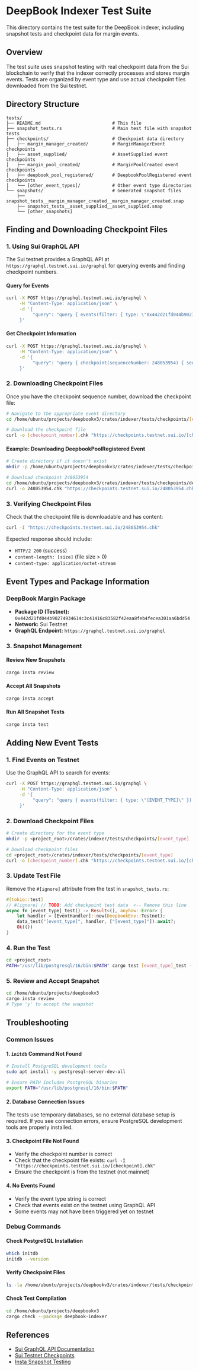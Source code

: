 # DeepBook Indexer Test Suite

This directory contains the test suite for the DeepBook indexer, including snapshot tests and checkpoint data for margin events.

## Overview

The test suite uses snapshot testing with real checkpoint data from the Sui blockchain to verify that the indexer correctly processes and stores margin events. Tests are organized by event type and use actual checkpoint files downloaded from the Sui testnet.

## Directory Structure

```
tests/
├── README.md                           # This file
├── snapshot_tests.rs                   # Main test file with snapshot tests
├── checkpoints/                        # Checkpoint data directory
│   ├── margin_manager_created/         # MarginManagerEvent checkpoints
│   ├── asset_supplied/                 # AssetSupplied event checkpoints
│   ├── margin_pool_created/            # MarginPoolCreated event checkpoints
│   ├── deepbook_pool_registered/       # DeepbookPoolRegistered event checkpoints
│   └── [other_event_types]/            # Other event type directories
└── snapshots/                          # Generated snapshot files
    ├── snapshot_tests__margin_manager_created__margin_manager_created.snap
    ├── snapshot_tests__asset_supplied__asset_supplied.snap
    └── [other_snapshots]
```

## Finding and Downloading Checkpoint Files

### 1. Using Sui GraphQL API

The Sui testnet provides a GraphQL API at `https://graphql.testnet.sui.io/graphql` for querying events and finding checkpoint numbers.

#### Query for Events

```bash
curl -X POST https://graphql.testnet.sui.io/graphql \
     -H "Content-Type: application/json" \
     -d '{
          "query": "query { events(filter: { type: \"0x442d21fd044b90274934614c3c41416c83582f42eaa8feb4fecea301aa6bdd54::margin_registry::DeepbookPoolRegistered\" }) { nodes { transaction { effects { checkpoint { sequenceNumber } } } sender { address } timestamp } } }"
     }'
```

#### Get Checkpoint Information

```bash
curl -X POST https://graphql.testnet.sui.io/graphql \
     -H "Content-Type: application/json" \
     -d '{
          "query": "query { checkpoint(sequenceNumber: 248053954) { sequenceNumber timestamp } }"
     }'
```

### 2. Downloading Checkpoint Files

Once you have the checkpoint sequence number, download the checkpoint file:

```bash
# Navigate to the appropriate event directory
cd /home/ubuntu/projects/deepbookv3/crates/indexer/tests/checkpoints/[event_type]

# Download the checkpoint file
curl -o [checkpoint_number].chk "https://checkpoints.testnet.sui.io/[checkpoint_number].chk"
```

#### Example: Downloading DeepbookPoolRegistered Event

```bash
# Create directory if it doesn't exist
mkdir -p /home/ubuntu/projects/deepbookv3/crates/indexer/tests/checkpoints/deepbook_pool_registered

# Download checkpoint 248053954
cd /home/ubuntu/projects/deepbookv3/crates/indexer/tests/checkpoints/deepbook_pool_registered
curl -o 248053954.chk "https://checkpoints.testnet.sui.io/248053954.chk"
```

### 3. Verifying Checkpoint Files

Check that the checkpoint file is downloadable and has content:

```bash
curl -I "https://checkpoints.testnet.sui.io/248053954.chk"
```

Expected response should include:
- `HTTP/2 200` (success)
- `content-length: [size]` (file size > 0)
- `content-type: application/octet-stream`

## Event Types and Package Information

### DeepBook Margin Package

- **Package ID (Testnet):** `0x442d21fd044b90274934614c3c41416c83582f42eaa8feb4fecea301aa6bdd54`
- **Network:** Sui Testnet
- **GraphQL Endpoint:** `https://graphql.testnet.sui.io/graphql`



### 3. Snapshot Management

#### Review New Snapshots
```bash
cargo insta review
```

#### Accept All Snapshots
```bash
cargo insta accept
```

#### Run All Snapshot Tests
```bash
cargo insta test
```


## Adding New Event Tests

### 1. Find Events on Testnet

Use the GraphQL API to search for events:

```bash
curl -X POST https://graphql.testnet.sui.io/graphql \
     -H "Content-Type: application/json" \
     -d '{
          "query": "query { events(filter: { type: \"[EVENT_TYPE]\" }) { nodes { transaction { effects { checkpoint { sequenceNumber } } } sender { address } timestamp } } }"
     }'
```

### 2. Download Checkpoint Files

```bash
# Create directory for the event type
mkdir -p <project_root>/crates/indexer/tests/checkpoints/[event_type]

# Download checkpoint files
cd <project_root>/crates/indexer/tests/checkpoints/[event_type]
curl -o [checkpoint_number].chk "https://checkpoints.testnet.sui.io/[checkpoint_number].chk"
```

### 3. Update Test File

Remove the `#[ignore]` attribute from the test in `snapshot_tests.rs`:

```rust
#[tokio::test]
// #[ignore] // TODO: Add checkpoint test data  <-- Remove this line
async fn [event_type]_test() -> Result<(), anyhow::Error> {
    let handler = [EventHandler]::new(DeepbookEnv::Testnet);
    data_test("[event_type]", handler, ["[event_type]"]).await?;
    Ok(())
}
```

### 4. Run the Test

```bash
cd <project_root>
PATH="/usr/lib/postgresql/16/bin:$PATH" cargo test [event_type]_test --package deepbook-indexer
```

### 5. Review and Accept Snapshot

```bash
cd /home/ubuntu/projects/deepbookv3
cargo insta review
# Type 'y' to accept the snapshot
```

## Troubleshooting

### Common Issues

#### 1. `initdb` Command Not Found
```bash
# Install PostgreSQL development tools
sudo apt install -y postgresql-server-dev-all

# Ensure PATH includes PostgreSQL binaries
export PATH="/usr/lib/postgresql/16/bin:$PATH"
```

#### 2. Database Connection Issues
The tests use temporary databases, so no external database setup is required. If you see connection errors, ensure PostgreSQL development tools are properly installed.

#### 3. Checkpoint File Not Found
- Verify the checkpoint number is correct
- Check that the checkpoint file exists: `curl -I "https://checkpoints.testnet.sui.io/[checkpoint].chk"`
- Ensure the checkpoint is from the testnet (not mainnet)

#### 4. No Events Found
- Verify the event type string is correct
- Check that events exist on the testnet using GraphQL API
- Some events may not have been triggered yet on testnet

### Debug Commands

#### Check PostgreSQL Installation
```bash
which initdb
initdb --version
```

#### Verify Checkpoint Files
```bash
ls -la /home/ubuntu/projects/deepbookv3/crates/indexer/tests/checkpoints/*/
```

#### Check Test Compilation
```bash
cd /home/ubuntu/projects/deepbookv3
cargo check --package deepbook-indexer
```

## References

- [Sui GraphQL API Documentation](https://docs.sui.io/guides/developer/getting-started/graphql-rpc)
- [Sui Testnet Checkpoints](https://checkpoints.testnet.sui.io/)
- [Insta Snapshot Testing](https://insta.rs/)
